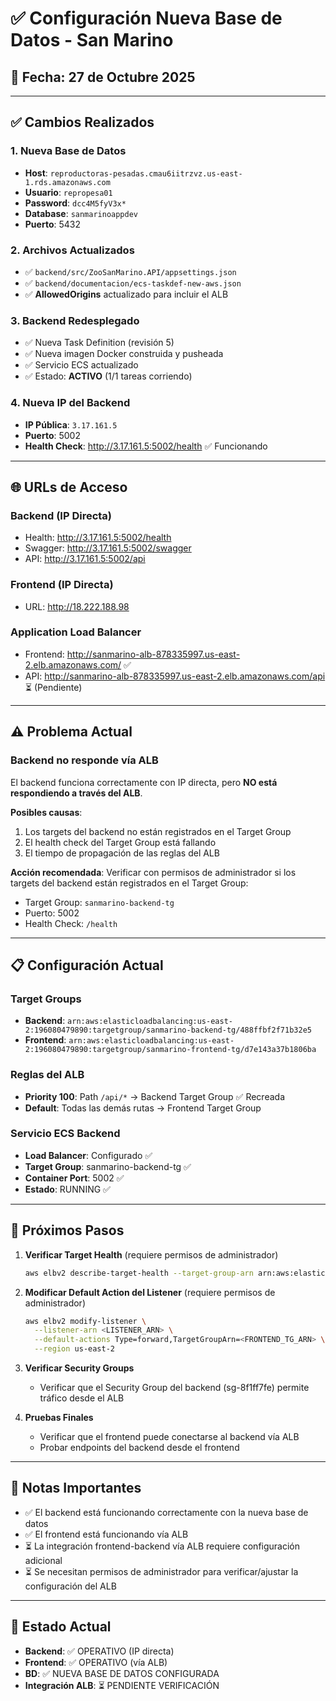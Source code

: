 # ✅ Configuración Nueva Base de Datos - San Marino

## 📅 Fecha: 27 de Octubre 2025

---

## ✅ Cambios Realizados

### 1. Nueva Base de Datos
- **Host**: `reproductoras-pesadas.cmau6iitrzvz.us-east-1.rds.amazonaws.com`
- **Usuario**: `repropesa01`
- **Password**: `dcc4M5fyV3x*`
- **Database**: `sanmarinoappdev`
- **Puerto**: 5432

### 2. Archivos Actualizados
- ✅ `backend/src/ZooSanMarino.API/appsettings.json`
- ✅ `backend/documentacion/ecs-taskdef-new-aws.json`
- ✅ **AllowedOrigins** actualizado para incluir el ALB

### 3. Backend Redesplegado
- ✅ Nueva Task Definition (revisión 5)
- ✅ Nueva imagen Docker construida y pusheada
- ✅ Servicio ECS actualizado
- ✅ Estado: **ACTIVO** (1/1 tareas corriendo)

### 4. Nueva IP del Backend
- **IP Pública**: `3.17.161.5`
- **Puerto**: 5002
- **Health Check**: http://3.17.161.5:5002/health ✅ Funcionando

---

## 🌐 URLs de Acceso

### Backend (IP Directa)
- Health: http://3.17.161.5:5002/health
- Swagger: http://3.17.161.5:5002/swagger
- API: http://3.17.161.5:5002/api

### Frontend (IP Directa)
- URL: http://18.222.188.98

### Application Load Balancer
- Frontend: http://sanmarino-alb-878335997.us-east-2.elb.amazonaws.com/ ✅
- API: http://sanmarino-alb-878335997.us-east-2.elb.amazonaws.com/api ⏳ (Pendiente)

---

## ⚠️ Problema Actual

### Backend no responde vía ALB

El backend funciona correctamente con IP directa, pero **NO está respondiendo a través del ALB**.

**Posibles causas**:
1. Los targets del backend no están registrados en el Target Group
2. El health check del Target Group está fallando
3. El tiempo de propagación de las reglas del ALB

**Acción recomendada**:
Verificar con permisos de administrador si los targets del backend están registrados en el Target Group:
- Target Group: `sanmarino-backend-tg`
- Puerto: 5002
- Health Check: `/health`

---

## 📋 Configuración Actual

### Target Groups
- **Backend**: `arn:aws:elasticloadbalancing:us-east-2:196080479890:targetgroup/sanmarino-backend-tg/488ffbf2f71b32e5`
- **Frontend**: `arn:aws:elasticloadbalancing:us-east-2:196080479890:targetgroup/sanmarino-frontend-tg/d7e143a37b1806ba`

### Reglas del ALB
- **Priority 100**: Path `/api/*` → Backend Target Group ✅ Recreada
- **Default**: Todas las demás rutas → Frontend Target Group

### Servicio ECS Backend
- **Load Balancer**: Configurado ✅
- **Target Group**: sanmarino-backend-tg ✅
- **Container Port**: 5002 ✅
- **Estado**: RUNNING ✅

---

## 🔄 Próximos Pasos

1. **Verificar Target Health** (requiere permisos de administrador)
   ```bash
   aws elbv2 describe-target-health --target-group-arn arn:aws:elasticloadbalancing:us-east-2:196080479890:targetgroup/sanmarino-backend-tg/488ffbf2f71b32e5 --region us-east-2
   ```

2. **Modificar Default Action del Listener** (requiere permisos de administrador)
   ```bash
   aws elbv2 modify-listener \
     --listener-arn <LISTENER_ARN> \
     --default-actions Type=forward,TargetGroupArn=<FRONTEND_TG_ARN> \
     --region us-east-2
   ```

3. **Verificar Security Groups**
   - Verificar que el Security Group del backend (sg-8f1ff7fe) permite tráfico desde el ALB

4. **Pruebas Finales**
   - Verificar que el frontend puede conectarse al backend vía ALB
   - Probar endpoints del backend desde el frontend

---

## 📝 Notas Importantes

- ✅ El backend está funcionando correctamente con la nueva base de datos
- ✅ El frontend está funcionando vía ALB
- ⏳ La integración frontend-backend vía ALB requiere configuración adicional
- ⏳ Se necesitan permisos de administrador para verificar/ajustar la configuración del ALB

---

## 🎉 Estado Actual

- **Backend**: ✅ OPERATIVO (IP directa)
- **Frontend**: ✅ OPERATIVO (vía ALB)
- **BD**: ✅ NUEVA BASE DE DATOS CONFIGURADA
- **Integración ALB**: ⏳ PENDIENTE VERIFICACIÓN

